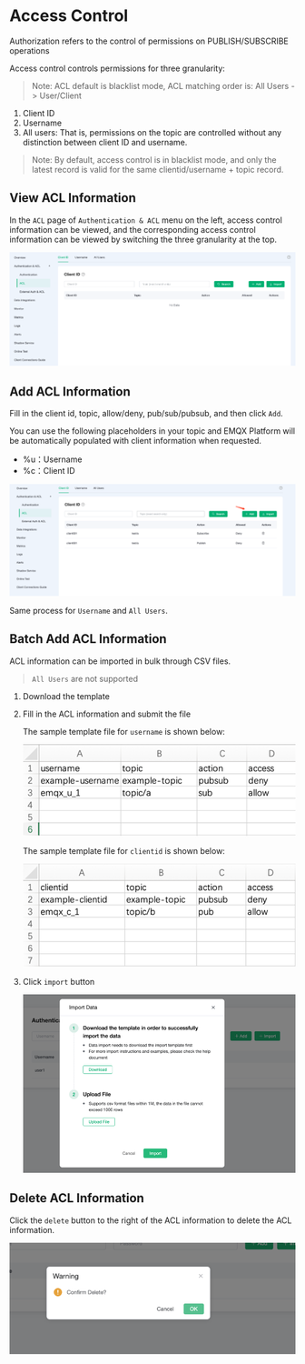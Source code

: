 # Access Control

Authorization refers to the control of permissions on PUBLISH/SUBSCRIBE operations

Access control controls permissions for three granularity:

> Note: ACL default is blacklist mode, ACL matching order is: All Users -> User/Client

1. Client ID
2. Username
3. All users: That is, permissions on the topic are controlled without any distinction between client ID and username.

> Note: By default, access control is in blacklist mode, and only the latest record is valid for the same clientid/username + topic record.

## View ACL Information

In the `ACL` page of `Authentication & ACL` menu on the left, access control information can be viewed, and the corresponding access control information can be viewed by switching the three granularity at the top.

![acl](./_assets/acl.png)

## Add ACL Information

Fill in the client id, topic, allow/deny, pub/sub/pubsub, and then click `Add`.

You can use the following placeholders in your topic and EMQX Platform will be automatically populated with client information when requested.

- %u：Username
- %c：Client ID
  

![auth](./_assets/add_acl.png)

Same process for `Username` and `All Users`.

## Batch Add ACL Information

ACL information can be imported in bulk through CSV files.

> `All Users` are not supported

1. Download the template

2. Fill in the ACL information and submit the file

   The sample template file for `username` is shown below:

   ![acl](./_assets/username.png)

   The sample template file for `clientid` is shown below:

   ![acl](./_assets/clientid.png)

3. Click `import` button

   ![acl](./_assets/import_auth.png)

## Delete ACL Information

Click the `delete` button to the right of the ACL information to delete the ACL information.

![acl](./_assets/delete_auth.png)
